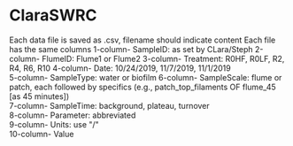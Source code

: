 # ClaraSWRC
Each data file is saved as .csv, filename should indicate content
Each file has the same columns
      1-column- SampleID: as set by CLara/Steph
	2-column- FlumeID: Flume1 or Flume2
      3-column- Treatment: R0HF, R0LF, R2, R4, R6, R10
      4-column- Date: 10/24/2019, 11/7/2019, 11/1/2019	
      5-column- SampleType: water or biofilm
      6-column- SampleScale: flume or patch, each followed by specifics (e.g., patch_top_filaments OF flume_45 [as 45 minutes])  	
      7-column- SampleTime: background, plateau, turnover		
      8-column- Parameter: abbreviated	
      9-column- Units: use "/"	
      10-column-  Value
